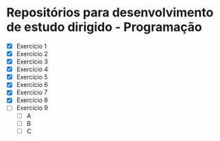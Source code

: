# Repositórios para desenvolvimento de estudo dirigido - Programação

- [X] Exercício 1
- [X] Exercício 2
- [X] Exercício 3
- [X] Exercício 4
- [X] Exercício 5
- [X] Exercício 6
- [X] Exercício 7
- [X] Exercício 8
- [ ] Exercício 9
    - [ ] A
    - [ ] B
    - [ ] C
